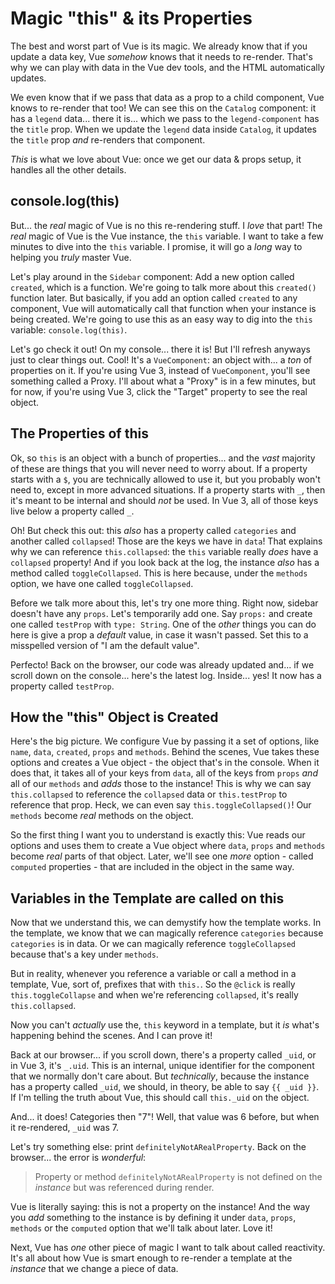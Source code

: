 # Magic "this" & its Properties

The best and worst part of Vue is its magic. We already know that if you update
a data key, Vue *somehow* knows that it needs to re-render. That's why we
can play with data in the Vue dev tools, and the HTML automatically updates.

We even know that if we pass that data as a prop to a child component, Vue knows
to re-render that too! We can see this on the `Catalog` component: it has a
`legend` data... there it is... which we pass to the `legend-component` has the
`title` prop. When we update the `legend` data inside `Catalog`, it updates
the `title` prop *and* re-renders that component.

*This* is what we love about Vue: once we get our data & props setup, it handles
all the other details.

## console.log(this)

But... the *real* magic of Vue is no this re-rendering stuff. I *love* that part!
The *real* magic of Vue is the Vue instance, the `this` variable. I want to take
a few minutes to dive into the `this` variable. I promise, it will go a *long*
way to helping you *truly* master Vue.

Let's play around in the `Sidebar` component: Add a new option called `created`,
which is a function. We're going to talk more about this `created()` function
later. But basically, if you add an option called `created` to any component,
Vue will automatically call that function when your instance is being created.
We're going to use this as an easy way to dig into the `this` variable:
`console.log(this)`.

Let's go check it out! On my console... there it is! But I'll refresh anyways just
to clear things out. Cool! It's a `VueComponent`: an object with... a *ton* of
properties on it. If you're using Vue 3, instead of `VueComponent`, you'll see
something called a Proxy. I'll about what a "Proxy" is in a few minutes, but for
now, if you're using Vue 3, click the "Target" property to see the real object.

## The Properties of this

Ok, so `this` is an object with a bunch of properties... and the *vast* majority
of these are things that you will never need to worry about. If a property starts
with a `$`, you are technically allowed to use it, but you probably won't need
to, except in more advanced situations. If a property starts with `_`, then it's
meant to be internal and should *not* be used. In Vue 3, all of those keys live
below a property called `_`.

Oh! But check this out: this *also* has a property called `categories` and another
called `collapsed`! Those are the keys we have in `data`! That explains why we can
reference `this.collapsed`: the `this` variable really *does* have a `collapsed`
property! And if you look back at the log, the instance *also* has a method called
`toggleCollapsed`. This is here because, under the `methods` option, we have
one called `toggleCollapsed`.

Before we talk more about this, let's try one more thing. Right now, sidebar
doesn't have any `props`. Let's temporarily add one. Say `props:` and create one
called `testProp` with `type: String`. One of the *other* things you can do here
is give a prop a *default* value, in case it wasn't passed. Set this to a misspelled
version of "I am the default value".

Perfecto! Back on the browser, our code was already updated and... if we scroll
down on the console... here's the latest log. Inside... yes! It now has a property
called `testProp`.

## How the "this" Object is Created

Here's the big picture. We configure Vue by passing it a set of options, like
`name`, `data`, `created`, `props` and `methods`. Behind the scenes, Vue takes
these options and creates a Vue object - the object that's in the console.
When it does that, it takes all of your keys from `data`, all of the keys from
`props` *and* all of our `methods` and *adds* those to the instance! This is why
we can say `this.collapsed` to reference the `collapsed` data or `this.testProp`
to reference that prop. Heck, we can even say `this.toggleCollapsed()`! Our
`methods` become *real* methods on the object.

So the first thing I want you to understand is exactly this: Vue reads our options
and uses them to create a Vue object where `data`, `props` and `methods` become
*real* parts of that object. Later, we'll see one *more* option - called `computed`
properties - that are included in the object in the same way.

## Variables in the Template are called on this

Now that we understand this, we can demystify how the template works. In the
template, we know that we can magically reference `categories` because `categories`
is in data. Or we can magically reference `toggleCollapsed` because that's a key
under `methods`.

But in reality, whenever you reference a variable or call a method in a template,
Vue, sort of, prefixes that with `this.`. So the `@click` is really
`this.toggleCollapse` and when we're referencing `collapsed`, it's really
`this.collapsed`.

Now you can't *actually* use the, `this` keyword in a template, but it *is*
what's happening behind the scenes. And I can prove it!

Back at our browser... if you scroll down, there's a property called `_uid`,
or in Vue 3, it's `_.uid`. This is an internal, unique identifier for the component
that we normally don't care about. But *technically*, because the instance has
a property called `_uid`, we should, in theory, be able to say `{{ _uid }}`.
If I'm telling the truth about Vue, this should call `this._uid` on the object.

And... it does! Categories then "7"! Well, that value was 6 before, but when
it re-rendered, `_uid` was 7.

Let's try something else: print `definitelyNotARealProperty`. Back on the browser...
the error is *wonderful*:

> Property or method `definitelyNotARealProperty` is not defined on the *instance*
> but was referenced during render.

Vue is literally saying: this is not a property on the instance! And the way you
*add* something to the instance is by defining it under `data`, `props`, `methods`
or the `computed` option that we'll talk about later. Love it!

Next, Vue has *one* other piece of magic I want to talk about called reactivity.
It's all about how Vue is smart enough to re-render a template at the *instance*
that we change a piece of data.
